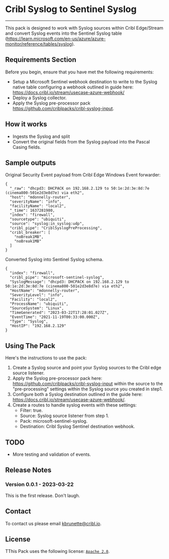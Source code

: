 # Cribl Syslog to Sentinel Syslog
----

This pack is designed to work with Syslog sources within Cribl Edge/Stream and convert Syslog events into the Sentinel Syslog table (https://learn.microsoft.com/en-us/azure/azure-monitor/reference/tables/syslog).


## Requirements Section

Before you begin, ensure that you have met the following requirements:

* Setup a Microsoft Sentinel webhook destination to write to the Syslog native table configuring a webhook outlined in guide here: https://docs.cribl.io/stream/usecase-azure-webhook/
* Deploy a Syslog collector.
* Apply the Syslog pre-processor pack https://github.com/criblpacks/cribl-syslog-input. 

## How it works
* Ingests the Syslog and split
* Convert the original fields from the Syslog payload into the Pascal Casing fields.


## Sample outputs

Original Security Event payload from Cribl Edge Windows Event forwarder: 

```
{
  "_raw": "dhcpd3: DHCPACK on 192.168.2.129 to 50:1e:2d:3e:8d:7e (cinema800-501e2d3e8d7e) via eth2",
  "host": "mdonnelly-router",
  "severityName": "info",
  "facilityName": "local2",
  "_time": 1637281980,
  "index": "firewall",
  "sourcetype": "ubiquiti",
  "source": "syslog:in_syslog:udp",
  "cribl_pipe": "CriblSyslogPreProcessing",
  "cribl_breaker": [
    "noBreak1MB",
    "noBreak1MB"
  ]
}
```

Converted Syslog into Sentinel Syslog schema.
```
{
  "index": "firewall",
  "cribl_pipe": "microsoft-sentinel-syslog",
  "SyslogMessage": "dhcpd3: DHCPACK on 192.168.2.129 to 50:1e:2d:3e:8d:7e (cinema800-501e2d3e8d7e) via eth2",
  "HostName": "mdonnelly-router",
  "SeverityLevel": "info",
  "Facility": "local2",
  "ProcessName": "ubiquiti",
  "SourceSystem": "Linux",
  "TimeGenerated": "2023-03-22T17:28:01.027Z",
  "EventTime": "2021-11-19T00:33:00.000Z",
  "Type": "Syslog",
  "HostIP": "192.168.2.129"
}
```

## Using The Pack

Here's the instructions to use the pack: 

1. Create a Syslog source and point your Syslog sources to the Cribl edge source listener. 
2. Apply the Syslog pre-processor pack here: https://github.com/criblpacks/cribl-syslog-input within the source to the "pre-processing" settings within the Syslog source you created in step1.
3. Configure both a Syslog destination outlined in the guide here: https://docs.cribl.io/stream/usecase-azure-webhook/.
3. Create a routes to handle syslog events with these settings:
    * Filter: true.
    * Source: Syslog source listener from step 1.
    * Pack: microsoft-sentinel-syslog.
    * Destination: Cribl Syslog Sentinel destination webhook. 

## TODO
* More testing and validation of events. 

## Release Notes

### Version 0.0.1 - 2023-03-22
This is the first release. Don't laugh.


## Contact
To contact us please email kbrunette@cribl.io.


## License
TThis Pack uses the following license: [`Apache 2.0`](https://www.apache.org/licenses/LICENSE-2.0).
